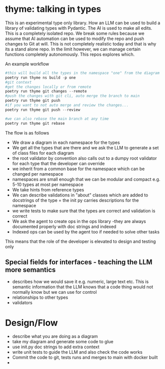# thyme: talking in types

This is an experimental type only library. How an LLM can be used to build a library of validating types with Pydantic. The AI is used to make all edits.
This is a completely isolated repo. We break some rules because we assume that AI automation can be used to modify the repo and push changes to Git at will.
This is not completely realistic today and that is why its a stand alone repo. In the limit however, we can manage certain functions completely autonomously. This repos explores which.

An example workflow

```python
#this will build all the types in the namespace "one" from the diagram and doc string in init.py
poetry run thyme ns build -p one
#git context
#get the changes locally or from remote
poetry run thyme git changes --remote  
#push the changes with git cli, auto merge the branch to main
poetry run thyme git push
#if you want to not auto merge and review the changes...
poetry run thyme git push --review

#we can also rebase the main branch at any time
poetry run thyme git rebase

```

The flow is as follows

- We draw a diagram in each namespace for the types
- We get all the types that are there and we ask the LLM to generate a set of class files for each diagram
- the root validator by convention also calls out to a dumpy root validator for each type that the developer can override
- we inherit from a common base for the namespace which can be changed per namespace
- namespaces are small enough that we can be modular and compact e.g. 5-10 types at most per namespace
- We take hints from reference types
- We can describe validations in "about" classes which are added to docstrings of the type = the init py carries descriptions for the namespace
- we write tests to make sure that the types are correct and validation is correct
- We ask the agent to create ops in the ops library -they are always documented properly with doc strings and indexed
- Indexed ops can be used by the agent too if needed to solve other tasks

This means that the role of the developer is elevated to design and testing only

## Special fields for interfaces - teaching the LLM more semantics

- describes how we would save it e.g. numeric, large text etc. This is semantic information that the LLM knows that a code thing would not normally know but we can use for control
- relationships to other types
- validators

# Design/Flow

- describe what you are doing as a diagram
- take my diagram and generate some code to glue
- use init.py doc strings to add extra context
- write unit tests to guide the LLM and also check the code works
- Commit the code to git, tests runs and merges to main with docker built
-
